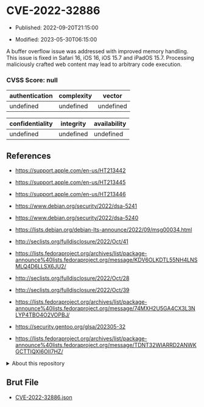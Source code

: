 # CVE-2022-32886

- Published: 2022-09-20T21:15:00

- Modified: 2023-05-30T06:15:00

A buffer overflow issue was addressed with improved memory handling. This issue is fixed in Safari 16, iOS 16, iOS 15.7 and iPadOS 15.7. Processing maliciously crafted web content may lead to arbitrary code execution.

### CVSS Score: **null**

| authentication | complexity | vector |
| --- | --- | --- |
| undefined | undefined | undefined |

| confidentiality | integrity | availability |
| --- | --- | --- |
| undefined | undefined | undefined |

## References

* https://support.apple.com/en-us/HT213442

* https://support.apple.com/en-us/HT213445

* https://support.apple.com/en-us/HT213446

* https://www.debian.org/security/2022/dsa-5241

* https://www.debian.org/security/2022/dsa-5240

* https://lists.debian.org/debian-lts-announce/2022/09/msg00034.html

* http://seclists.org/fulldisclosure/2022/Oct/41

* https://lists.fedoraproject.org/archives/list/package-announce%40lists.fedoraproject.org/message/KDV6OLKDTL55NH4LNSMLQ4D6LLSX6JU2/

* http://seclists.org/fulldisclosure/2022/Oct/28

* http://seclists.org/fulldisclosure/2022/Oct/39

* https://lists.fedoraproject.org/archives/list/package-announce%40lists.fedoraproject.org/message/74MXH2U5GA4CX3L3NLYP4TBO4O2VOPBJ/

* https://security.gentoo.org/glsa/202305-32

* https://lists.fedoraproject.org/archives/list/package-announce%40lists.fedoraproject.org/message/TDNT32WIARRD2ANWKGCTTIQXI6OII7HZ/

<details>
<summary>About this repository</summary> 

  This repository is part of the project [Live Hack CVE](https://github.com/Live-Hack-CVE). Main website can be found [www.live-hack.org](https://www.live-hack.org) 
  
  Made by [Sn0wAlice](https://github.com/Sn0wAlice) for the people that care about security and need to have a feed of the latest CVEs. Hope you enjoy it, don't forget to star the repo and follow me on [Twitter](https://twitter.com/Sn0wAlice) and [Github](https://github.com/Sn0wAlice). And that is my [personnal website](https://www.alice-snow.me/)

  - [Home Page](https://github.com/Live-Hack-CVE)
  - [Framework](https://github.com/Live-Hack-CVE/cve-framework)
  - [CVE database](https://github.com/Live-Hack-CVE/full_database)
  - [Changelog](https://github.com/Live-Hack-CVE/Changelog)
</details>

## Brut File

* [CVE-2022-32886.json](https://raw.githubusercontent.com/Live-Hack-CVE/full_database/main/cves/2022/CVE-2022-32886.json)

